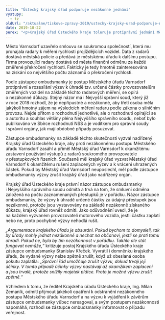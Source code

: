 ```yaml
---
title: "Ústecký krajský úřad podporuje nezákonné jednání"
vystupy:
  - tz
oldUrl: "/aktualne/tiskove-zpravy-2019/ustecky-krajsky-urad-podporuje-nezakonne-jednani"
date: 2019-10-22
perex: "<p>Krajský úřad Ústeckého kraje toleruje protiprávní jednání Městského úřadu Varnsdorf. Městský úřad Varnsdorf totiž ukládá pokuty za překročení rychlosti na základě nezákonných důkazů od soukromého provozovatele radarů, který je hmotně zainteresován na odhalení přestupku.</p>"
---
```


<!-- imported from the old website -->

<p>Město Varnsdorf uzavřelo smlouvu se soukromou společností, která mu pronajala radary k měření rychlosti projíždějících vozidel. Data z radarů dostává městská policie a předává je městskému úřadu k dalšímu postupu. Firma provozující radary dostává od města finanční odměnu za každé změřené překročení rychlosti. Fakticky je tedy hmotně zainteresována na získání co největšího počtu záznamů o překročení rychlosti. </p> <p>Podle zástupce ombudsmanky je postup Městského úřadu Varnsdorf protiprávní a rozesílání výzev k úhradě tzv. určené částky provozovatelům změřených vozidel na základě těchto radarových měření, se opírá o nezákonné důkazy. Stejný názor má i Nejvyšší správní soud, který již v roce 2018 rozhodl, že je nepřípustné a nezákonné, aby třetí osoba měla jakýkoli hmotný zájem na výsledcích měření radaru podle zákona o silničním provozu. Nejde přitom o rozhodnutí jednotlivé, ale o rozhodnutí opírající se o autoritu a souhlas většiny pléna Nejvyššího správního soudu, neboť bylo publikováno ve Sbírce rozhodnutí NSS a je vodítkem pro správní soudy i správní orgány, jak mají obdobné případy posuzovat.</p> <p>Zástupce ombudsmanky na základě těchto skutečností vyzval nadřízený Krajský úřad Ústeckého kraje, aby proti nezákonnému postupu Městského úřadu Varnsdorf zasáhl a přiměl Městský úřad Varnsdorf k okamžitému zastavení používání výstupů z radarů soukromého provozovatele v přestupkových řízeních. Současně měl krajský úřad vyzvat Městský úřad Varnsdorf k okamžitému rušení zaplacených výzev a k vrácení uhrazených částek. Pokud by Městský úřad Varnsdorf neuposlechl, měl podle zástupce ombudsmanky výzvy zrušit krajský úřad jako nadřízený orgán.</p> <p>Krajský úřad Ústeckého kraje právní názor zástupce ombudsmanky i Nejvyššího správního soudu odmítá a trvá na tom, že smluvní odměna založená na počtu zaznamenaných přestupků je v pořádku. Názor zástupce ombudsmanky, že výzvy k úhradě určené částky za údajný přestupek jsou nezákonné, protože jsou vystavovány na základě nezákonně získaného důkazu, krajský úřad rovněž odmítl. Jako odůvodnění uvedl, že je na každém vyzvaném provozovateli motorového vozidla, jestli částku zaplatí nebo ne, proto pochybné výzvy nehodlá rušit.</p> <p><i>„Argumentace krajského úřadu je absurdní. Pokud bychom to domysleli, tak by úřady mohly jednat nezákonně a nechat na občanovi, jestli se proti tomu ohradí. Pokud ne, byla by tím nezákonnost v pořádku. Takhle ale stát fungovat nemůže,“</i> kritizuje postoj Krajského úřadu Ústeckého kraje zástupce ombudsmanky Stanislav Křeček. Vyvrátil i domněnku krajského úřadu, že vydané výzvy nelze zpětně zrušit, když už obeslaná osoba pokutu zaplatila: <i>„Správní řád umožňuje zrušit výzvu, dokud trvají její účinky. V tomto případě účinky výzvy nastávají až okamžikem zaplacení a jsou trvalé, protože snížily majetek plátce. Proto je možné výzvu zrušit zpětně.“</i></p><p> Vzhledem k tomu, že ředitel Krajského úřadu Ústeckého kraje, Ing. Milan Zemaník, odmítl přijmout jakékoli opatření k odstranění nezákonného postupu Městského úřadu Varnsdorf a na výzvu k vyjádření k závěrům zástupce ombudsmanky vůbec nereagoval, a svým postupem nezákonnosti napomáhá, rozhodl se zástupce ombudsmanky informovat o případu veřejnost.</p>
